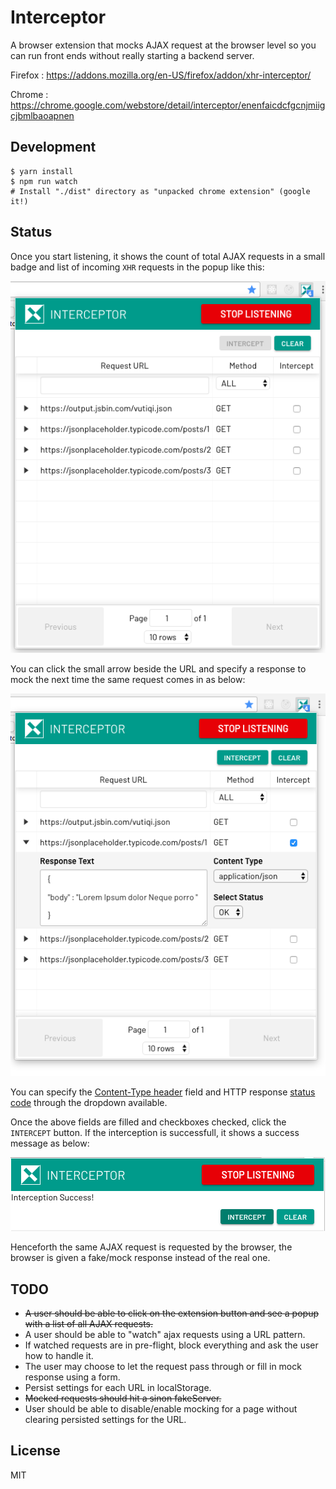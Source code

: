 # Interceptor

A browser extension that mocks AJAX request at the browser level so you
can run front ends without really starting a backend server.

Firefox : https://addons.mozilla.org/en-US/firefox/addon/xhr-interceptor/

Chrome : https://chrome.google.com/webstore/detail/interceptor/enenfaicdcfgcnjmiigcjbmlbaoapnen

## Development

```
$ yarn install
$ npm run watch
# Install "./dist" directory as "unpacked chrome extension" (google it!)
```

## Status

Once you start listening, it shows the count of total AJAX requests in a small badge and list of incoming `XHR` requests
in the popup like this:

<img src="images/interceptor_ui.png" alt="Interceptor extension popup showing a list of AJAX requests">

You can click the small arrow beside the URL and specify a response to mock the next time the same request comes in as below:

<img src="images/interceptor_textfields.png" alt="Specify mock responses using Interceptor as shown">

You can specify the [Content-Type header][content-type] field and HTTP response [status code][status-code] through the dropdown available.

Once the above fields are filled and checkboxes checked, click the `INTERCEPT` button. If the interception is successfull, it shows a success message as below:

<img src="images/intercept_success.png" alt="Success message shown by Interceptor upon sucessful interception">


Henceforth the same AJAX request is requested by the browser, the browser is given a fake/mock response instead of the real one.

## TODO

* ~~A user should be able to click on the extension button and see a popup with a list of all AJAX requests.~~
* A user should be able to "watch" ajax requests using a URL pattern.
* If watched requests are in pre-flight, block everything and ask the user how to handle it.
* The user may choose to let the request pass through or fill in mock response using a form.
* Persist settings for each URL in localStorage.
* ~~Mocked requests should hit a sinon fakeServer.~~
* User should be able to disable/enable mocking for a page without clearing persisted settings for the URL.

## License

MIT

[content-type]: https://www.w3.org/Protocols/rfc1341/4_Content-Type.html
[status-code]: https://developer.mozilla.org/en-US/docs/Web/HTTP/Status